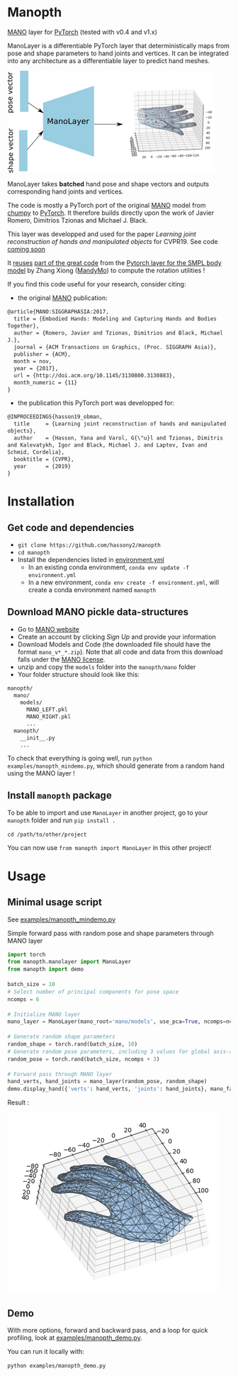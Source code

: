 Manopth
=======

[MANO](http://mano.is.tue.mpg.de) layer for [PyTorch](https://pytorch.org/) (tested with v0.4 and v1.x)

ManoLayer is a differentiable PyTorch layer that deterministically maps from pose and shape parameters to hand joints and vertices.
It can be integrated into any architecture as a differentiable layer to predict hand meshes.

![image](assets/mano_layer.png)

ManoLayer takes **batched** hand pose and shape vectors and outputs corresponding hand joints and vertices.

The code is mostly a PyTorch port of the original [MANO](http://mano.is.tue.mpg.de) model from [chumpy](https://github.com/mattloper/chumpy) to [PyTorch](https://pytorch.org/).
It therefore builds directly upon the work of Javier Romero, Dimitrios Tzionas and Michael J. Black.

This layer was developped and used for the paper *Learning joint reconstruction of hands and manipulated objects* for CVPR19.
See code [coming soon](https://github.com/hassony2/obman)

It [reuses](https://github.com/hassony2/manopth/blob/master/manopth/rodrigues_layer.py) [part of the great code](https://github.com/MandyMo/pytorch_HMR/blob/master/src/util.py) from the  [Pytorch layer for the SMPL body model](https://github.com/MandyMo/pytorch_HMR/blob/master/README.md) by Zhang Xiong ([MandyMo](https://github.com/MandyMo)) to compute the rotation utilities !

If you find this code useful for your research, consider citing:

- the original [MANO](http://mano.is.tue.mpg.de) publication:

```
@article{MANO:SIGGRAPHASIA:2017,
  title = {Embodied Hands: Modeling and Capturing Hands and Bodies Together},
  author = {Romero, Javier and Tzionas, Dimitrios and Black, Michael J.},
  journal = {ACM Transactions on Graphics, (Proc. SIGGRAPH Asia)},
  publisher = {ACM},
  month = nov,
  year = {2017},
  url = {http://doi.acm.org/10.1145/3130800.3130883},
  month_numeric = {11}
}
```

- the publication this PyTorch port was developped for:

```
@INPROCEEDINGS{hasson19_obman,
  title     = {Learning joint reconstruction of hands and manipulated objects},
  author    = {Hasson, Yana and Varol, G{\"u}l and Tzionas, Dimitris and Kalevatykh, Igor and Black, Michael J. and Laptev, Ivan and Schmid, Cordelia},
  booktitle = {CVPR},
  year      = {2019}
}
```

# Installation

## Get code and dependencies

- `git clone https://github.com/hassony2/manopth`
- `cd manopth`
- Install the dependencies listed in [environment.yml](environment.yml)
  - In an existing conda environment, `conda env update -f environment.yml`
  - In a new environment, `conda env create -f environment.yml`, will create a conda environment named `manopth`

## Download MANO pickle data-structures

- Go to [MANO website](http://mano.is.tue.mpg.de/)
- Create an account by clicking *Sign Up* and provide your information
- Download Models and Code (the downloaded file should have the format `mano_v*_*.zip`). Note that all code and data from this download falls under the [MANO license](http://mano.is.tue.mpg.de/license).
- unzip and copy the `models` folder into the `manopth/mano` folder
- Your folder structure should look like this:
```
manopth/
  mano/
    models/
      MANO_LEFT.pkl
      MANO_RIGHT.pkl
      ...
  manopth/
    __init__.py
    ...
```

To check that everything is going well, run `python examples/manopth_mindemo.py`, which should generate from a random hand using the MANO layer !

## Install `manopth` package

To be able to import and use `ManoLayer` in another project, go to your `manopth` folder and run `pip install .`


`cd /path/to/other/project`

You can now use `from manopth import ManoLayer` in this other project!

# Usage 

## Minimal usage script

See [examples/manopth_mindemo.py](examples/manopth_mindemo.py)

Simple forward pass with random pose and shape parameters through MANO layer

```python
import torch
from manopth.manolayer import ManoLayer
from manopth import demo

batch_size = 10
# Select number of principal components for pose space
ncomps = 6

# Initialize MANO layer
mano_layer = ManoLayer(mano_root='mano/models', use_pca=True, ncomps=ncomps)

# Generate random shape parameters
random_shape = torch.rand(batch_size, 10)
# Generate random pose parameters, including 3 values for global axis-angle rotation
random_pose = torch.rand(batch_size, ncomps + 3)

# Forward pass through MANO layer
hand_verts, hand_joints = mano_layer(random_pose, random_shape)
demo.display_hand({'verts': hand_verts, 'joints': hand_joints}, mano_faces=mano_layer.th_faces)
```

Result :

![random hand](assets/random_hand.png)

## Demo 

With more options, forward and backward pass, and a loop for quick profiling, look at [examples/manopth_demo.py](examples/manopth_demo.py).

You can run it locally with:

`python examples/manopth_demo.py`

